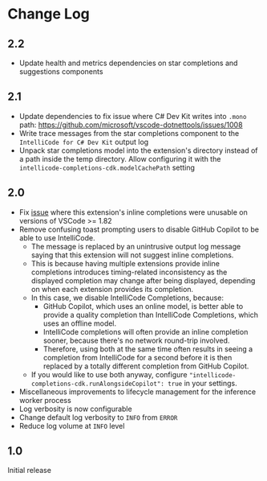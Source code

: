 # Change Log

## 2.2

- Update health and metrics dependencies on star completions and suggestions components

## 2.1

- Update dependencies to fix issue where C# Dev Kit writes into `.mono` path: https://github.com/microsoft/vscode-dotnettools/issues/1008
- Write trace messages from the star completions component to the `IntelliCode for C# Dev Kit` output log
- Unpack star completions model into the extension's directory instead of a path inside the temp directory. Allow configuring it with the `intellicode-completions-cdk.modelCachePath` setting

## 2.0

- Fix [issue](https://github.com/MicrosoftDocs/intellicode/issues/491) where this extension's inline completions were unusable on versions of VSCode >= 1.82
- Remove confusing toast prompting users to disable GitHub Copilot to be able to use IntelliCode.
    - The message is replaced by an unintrusive output log message saying that this extension will not suggest inline completions.
    - This is because having multiple extensions provide inline completions introduces timing-related inconsistency as the displayed completion may change after being displayed, depending on when each extension provides its completion.
    - In this case, we disable IntelliCode Completions, because:
        - GitHub Copilot, which uses an online model, is better able to provide a quality completion than IntelliCode Completions, which uses an offline model.
        - IntelliCode completions will often provide an inline completion sooner, because there's no network round-trip involved.
        - Therefore, using both at the same time often results in seeing a completion from IntelliCode for a second before it is then replaced by a totally different completion from GitHub Copilot.
    - If you would like to use both anyway, configure `"intellicode-completions-cdk.runAlongsideCopilot": true` in your settings.
- Miscellaneous improvements to lifecycle management for the inference worker process
- Log verbosity is now configurable
- Change default log verbosity to `INFO` from `ERROR`
- Reduce log volume at `INFO` level

## 1.0

Initial release
